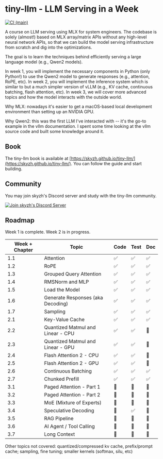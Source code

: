 # tiny-llm - LLM Serving in a Week

[![CI (main)](https://github.com/skyzh/tiny-llm/actions/workflows/main.yml/badge.svg)](https://github.com/skyzh/tiny-llm/actions/workflows/main.yml)

A course on LLM serving using MLX for system engineers. The codebase
is solely (almost!) based on MLX array/matrix APIs without any high-level neural network APIs, so that we
can build the model serving infrastructure from scratch and dig into the optimizations.

The goal is to learn the techniques behind efficiently serving a large language model (e.g., Qwen2 models).

In week 1, you will implement the necessary components in Python (only Python!) to use the Qwen2 model to generate responses (e.g., attention, RoPE, etc). In week 2, you will implement the inference system which is similar to but a much simpler version of vLLM (e.g., KV cache, continuous batching, flash attention, etc). In week 3, we will cover more advanced topics and how the model interacts with the outside world.

Why MLX: nowadays it's easier to get a macOS-based local development environment than setting up an NVIDIA GPU.

Why Qwen2: this was the first LLM I've interacted with -- it's the go-to example in the vllm documentation. I spent some time looking at the vllm source code and built some knowledge around it.

## Book

The tiny-llm book is available at [https://skyzh.github.io/tiny-llm/](https://skyzh.github.io/tiny-llm/). You can follow the guide and start building.

## Community

You may join skyzh's Discord server and study with the tiny-llm community.

[![Join skyzh's Discord Server](book/src/discord-badge.svg)](https://skyzh.dev/join/discord)

## Roadmap

Week 1 is complete. Week 2 is in progress.

| Week + Chapter | Topic                                                       | Code | Test | Doc |
| -------------- | ----------------------------------------------------------- | ---- | ---- | --- |
| 1.1            | Attention                                                   | ✅    | ✅   | ✅  |
| 1.2            | RoPE                                                        | ✅    | ✅   | ✅  |
| 1.3            | Grouped Query Attention                                     | ✅    | ✅   | ✅  |
| 1.4            | RMSNorm and MLP                                             | ✅    | ✅   | ✅  |
| 1.5            | Load the Model                                              | ✅    | ✅   | ✅  |
| 1.6            | Generate Responses (aka Decoding)                           | ✅    | ✅   | ✅  |
| 1.7            | Sampling                                                    | ✅    | ✅   | ✅  |
| 2.1            | Key-Value Cache                                             | ✅    | ✅   | ✅  |
| 2.2            | Quantized Matmul and Linear - CPU                           | ✅    | ✅   | 🚧  |
| 2.3            | Quantized Matmul and Linear - GPU                           | ✅    | ✅   | 🚧  |
| 2.4            | Flash Attention 2 - CPU                                     | ✅    | ✅   | 🚧  |
| 2.5            | Flash Attention 2 - GPU                                     | ✅    | ✅   | 🚧  |
| 2.6            | Continuous Batching                                         | ✅    | ✅   | ✅  |
| 2.7            | Chunked Prefill                                             | ✅    | ✅   | ✅  |
| 3.1            | Paged Attention - Part 1                                    | 🚧    | 🚧   | 🚧  |
| 3.2            | Paged Attention - Part 2                                    | 🚧    | 🚧   | 🚧  |
| 3.3            | MoE (Mixture of Experts)                                    | 🚧    | 🚧   | 🚧  |
| 3.4            | Speculative Decoding                                        | 🚧    | ✅   | 🚧  |
| 3.5            | RAG Pipeline                                                | 🚧    | 🚧   | 🚧  |
| 3.6            | AI Agent     / Tool Calling                                 | 🚧    | 🚧   | 🚧  |
| 3.7            | Long Context                                                | 🚧    | 🚧   | 🚧  |

Other topics not covered: quantized/compressed kv cache, prefix/prompt cache; sampling, fine tuning; smaller kernels (softmax, silu, etc)
